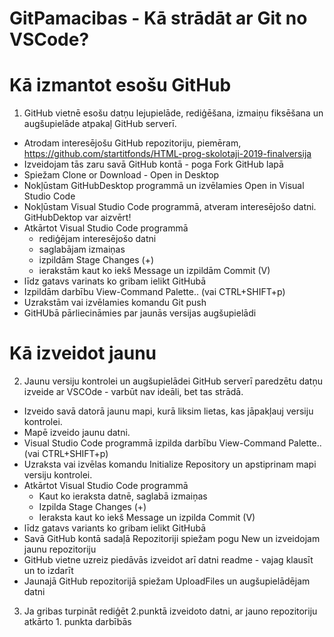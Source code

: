 # GitPamacibas - Kā strādāt ar Git no VSCode?
# Kā izmantot esošu GitHub
1. GitHub vietnē esošu datņu lejupielāde, rediģēšana, izmaiņu fiksēšana un augšupielāde atpakaļ GitHub serverī.

- Atrodam interesējošu GitHub repozitoriju, piemēram, https://github.com/startitfonds/HTML-prog-skolotaji-2019-finalversija
- Izveidojam tās zaru savā GitHub kontā - poga Fork GitHub lapā
- Spiežam Clone or Download - Open in Desktop
- Nokļūstam GitHubDesktop programmā un izvēlamies Open in Visual Studio Code
- Nokļūstam Visual Studio Code programmā, atveram interesējošo datni. GitHubDektop var aizvērt!
- Atkārtot Visual Studio Code programmā
    - rediģējam interesējošo datni
    - saglabājam izmaiņas
    - izpildām Stage Changes (+)
    - ierakstām kaut ko iekš Message un izpildām Commit (V)
- līdz gatavs varinats ko gribam ielikt GitHubā
- Izpildām darbību View-Command Palette.. (vai CTRL+SHIFT+p)
- Uzrakstām vai izvēlamies komandu Git push
- GitHUbā pārliecināmies par jaunās versijas augšupielādi

# Kā izveidot jaunu

2. Jaunu versiju kontrolei un augšupielādei GitHub serverī paredzētu datņu izveide ar VSCOde - varbūt nav ideāli, bet tas strādā.
- Izveido savā datorā jaunu mapi, kurā liksim lietas, kas jāpakļauj versiju kontrolei.
- Mapē izveido jaunu datni.
- Visual Studio Code programmā izpilda darbību View-Command Palette.. (vai CTRL+SHIFT+p) 
- Uzraksta vai izvēlas komandu Initialize Repository un apstiprinam mapi versiju kontrolei.
- Atkārtot Visual Studio Code programmā
   -  Kaut ko ieraksta datnē, saglabā izmaiņas
   -  Izpilda Stage Changes (+)
   -  Ieraksta kaut ko iekš Message un izpilda Commit (V)
- līdz gatavs variants ko gribam ielikt GitHubā
- Savā GitHub kontā sadaļā Repozitoriji spiežam pogu New un izveidojam jaunu repozitoriju
- GitHub vietne uzreiz piedāvās izveidot arī datni readme - vajag klausīt un to izdarīt
- Jaunajā GitHub repozitorijā spiežam UploadFiles un augšupielādējam datni

3. Ja gribas turpināt rediģēt 2.punktā izveidoto datni, ar jauno repozitoriju atkārto 1. punkta darbībās
